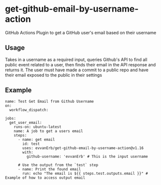 # get-github-email-by-username-action
GitHub Actions Plugin to get a GitHub user's email based on their username

## Usage

Takes in a username as a required input, queries Github's API to find all public event related to a user, then finds their email in the API response and returns it. The user must have made a commit to a public repo and have their email exposed to the public in their settings

## Example
```
name: Test Get Email from Github Username
on:
  workflow_dispatch:

jobs:
  get_user_email:
    runs-on: ubuntu-latest
    name: A job to get a users email
    steps:
      - name: get email
        id: test
        uses: evvanErb/get-github-email-by-username-action@v1.16
        with:
          github-username: 'evvanErb' # This is the input username
          
      # Use the output from the `test` step
      - name: Print the found email
        run: echo "The email is ${{ steps.test.outputs.email }}" # Example of how to access output email
```
